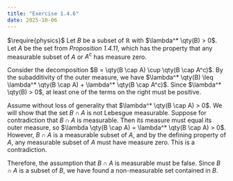 ```yaml
---
title: "Exercise 1.4.6"
date: 2025-10-06
---
```

$\require{physics}$
Let $B$ be a subset of $\mathbb{R}$ with $\lambda^* \qty(B) > 0$. 
Let $A$ be the set from *Proposition 1.4.11*, which has the property that any measurable subset of $A$ or $A^c$ has measure zero. 

Consider the decomposition $B = \qty(B \cap A) \cup \qty(B \cap A^c)$. 
By the subadditivity of the outer measure, we have $\lambda^* \qty(B) \leq \lambda^* \qty(B \cap A) + \lambda^* \qty(B \cap A^c)$. 
Since $\lambda^* \qty(B) > 0$, at least one of the terms on the right must be positive. 

Assume without loss of generality that $\lambda^* \qty(B \cap A) > 0$. 
We will show that the set $B \cap A$ is not Lebesgue measurable. 
Suppose for contradiction that $B \cap A$ is measurable. 
Then its measure must equal its outer measure, so $\lambda \qty(B \cap A) = \lambda^* \qty(B \cap A) > 0$. 
However, $B \cap A$ is a measurable subset of $A$, and by the defining property of $A$, any measurable subset of $A$ must have measure zero. 
This is a contradiction. 

Therefore, the assumption that $B \cap A$ is measurable must be false. 
Since $B \cap A$ is a subset of $B$, we have found a non-measurable set contained in $B$. 
